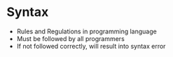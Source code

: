 # Syntax

- Rules and Regulations in programming language
- Must be followed by all programmers
- If not followed correctly, will result into syntax error
